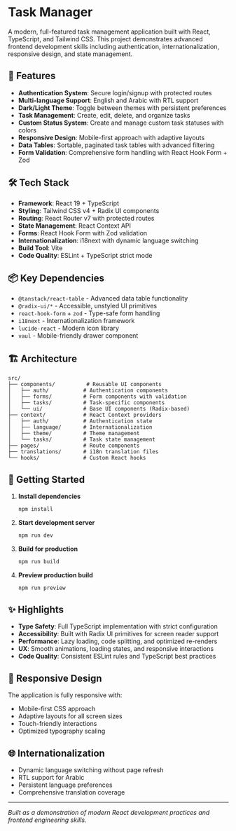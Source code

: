 # Task Manager

A modern, full-featured task management application built with React, TypeScript, and Tailwind CSS. This project demonstrates advanced frontend development skills including authentication, internationalization, responsive design, and state management.

## 🚀 Features

- **Authentication System**: Secure login/signup with protected routes
- **Multi-language Support**: English and Arabic with RTL support
- **Dark/Light Theme**: Toggle between themes with persistent preferences
- **Task Management**: Create, edit, delete, and organize tasks
- **Custom Status System**: Create and manage custom task statuses with colors
- **Responsive Design**: Mobile-first approach with adaptive layouts
- **Data Tables**: Sortable, paginated task tables with advanced filtering
- **Form Validation**: Comprehensive form handling with React Hook Form + Zod

## 🛠️ Tech Stack

- **Framework**: React 19 + TypeScript
- **Styling**: Tailwind CSS v4 + Radix UI components
- **Routing**: React Router v7 with protected routes
- **State Management**: React Context API
- **Forms**: React Hook Form with Zod validation
- **Internationalization**: i18next with dynamic language switching
- **Build Tool**: Vite
- **Code Quality**: ESLint + TypeScript strict mode

## 📦 Key Dependencies

- `@tanstack/react-table` - Advanced data table functionality
- `@radix-ui/*` - Accessible, unstyled UI primitives
- `react-hook-form` + `zod` - Type-safe form handling
- `i18next` - Internationalization framework
- `lucide-react` - Modern icon library
- `vaul` - Mobile-friendly drawer component

## 🏗️ Architecture

```
src/
├── components/          # Reusable UI components
│   ├── auth/           # Authentication components
│   ├── forms/          # Form components with validation
│   ├── tasks/          # Task-specific components
│   └── ui/             # Base UI components (Radix-based)
├── context/            # React Context providers
│   ├── auth/           # Authentication state
│   ├── language/       # Internationalization
│   ├── theme/          # Theme management
│   └── tasks/          # Task state management
├── pages/              # Route components
├── translations/       # i18n translation files
└── hooks/              # Custom React hooks
```

## 🚀 Getting Started

1. **Install dependencies**
   ```bash
   npm install
   ```

2. **Start development server**
   ```bash
   npm run dev
   ```

3. **Build for production**
   ```bash
   npm run build
   ```

4. **Preview production build**
   ```bash
   npm run preview
   ```

## ✨ Highlights

- **Type Safety**: Full TypeScript implementation with strict configuration
- **Accessibility**: Built with Radix UI primitives for screen reader support
- **Performance**: Lazy loading, code splitting, and optimized re-renders
- **UX**: Smooth animations, loading states, and responsive interactions
- **Code Quality**: Consistent ESLint rules and TypeScript best practices

## 📱 Responsive Design

The application is fully responsive with:
- Mobile-first CSS approach
- Adaptive layouts for all screen sizes
- Touch-friendly interactions
- Optimized typography scaling

## 🌐 Internationalization

- Dynamic language switching without page refresh
- RTL support for Arabic
- Persistent language preferences
- Comprehensive translation coverage

---

*Built as a demonstration of modern React development practices and frontend engineering skills.*